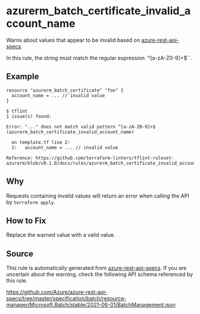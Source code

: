 <!--- This file generated by `tools/apispec-rule-gen/main.go`. DO NOT EDIT --->

# azurerm_batch_certificate_invalid_account_name

Warns about values that appear to be invalid based on [azure-rest-api-specs](https://github.com/Azure/azure-rest-api-specs).

In this rule, the string must match the regular expression `^[a-zA-Z0-9]+$``.

## Example

```hcl
resource "azurerm_batch_certificate" "foo" {
  account_name = ... // invalid value
}
```

```
$ tflint
1 issue(s) found:

Error: "..." does not match valid pattern ^[a-zA-Z0-9]+$ (azurerm_batch_certificate_invalid_account_name)

  on template.tf line 2:
  2:   account_name = ... // invalid value

Reference: https://github.com/terraform-linters/tflint-ruleset-azurerm/blob/v0.1.0/docs/rules/azurerm_batch_certificate_invalid_account_name.md

```

## Why

Requests containing invalid values will return an error when calling the API by `terraform apply`.

## How to Fix

Replace the warned value with a valid value.

## Source

This rule is automatically generated from [azure-rest-api-specs](https://github.com/Azure/azure-rest-api-specs). If you are uncertain about the warning, check the following API schema referenced by this rule.

https://github.com/Azure/azure-rest-api-specs/tree/master/specification/batch/resource-manager/Microsoft.Batch/stable/2021-06-01/BatchManagement.json
